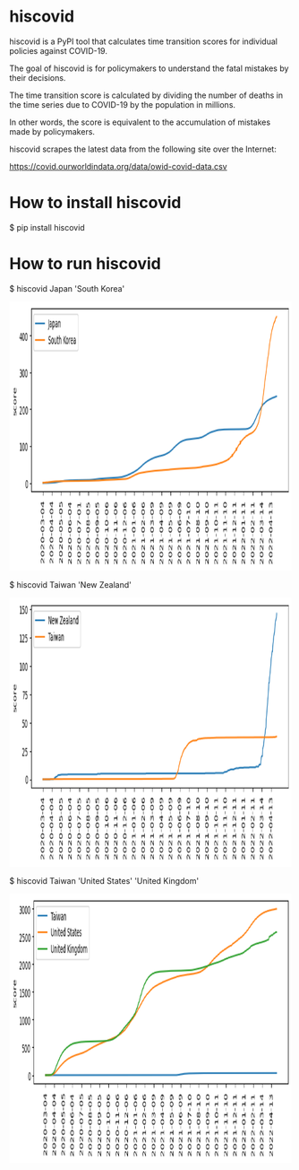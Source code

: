 # hiscovid
hiscovid is a PyPI tool that calculates time transition scores for individual policies against COVID-19.

The goal of hiscovid is for policymakers to understand the fatal mistakes by their decisions.

The time transition score is calculated by dividing the number of deaths in the time series 
due to COVID-19 by the population in millions.

In other words, the score is equivalent to the accumulation of mistakes made by policymakers.

hiscovid scrapes the latest data from the following site over the Internet:

https://covid.ourworldindata.org/data/owid-covid-data.csv

# How to install hiscovid
$ pip install hiscovid

# How to run hiscovid
$ hiscovid Japan 'South Korea'

<img src='https://github.com/ytakefuji/hiscovid/raw/main/result.png' height=480 width=640>

$ hiscovid Taiwan 'New Zealand'

<img src='https://github.com/ytakefuji/hiscovid/raw/main/twnz.png' height=480 width=640>

$ hiscovid Taiwan 'United States' 'United Kingdom'

<img src='https://github.com/ytakefuji/hiscovid/raw/main/twusuk.png' height=480 width=640>
